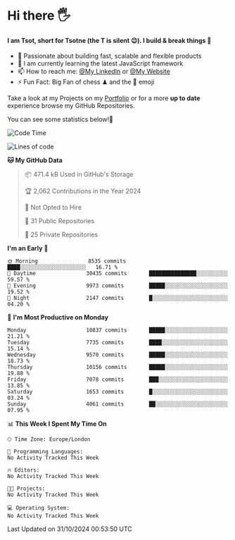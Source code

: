 # Hi there :raised_hand_with_fingers_splayed:
#### I am Tsot, short for Tsotne (the T is silent :wink:). I build & break things :space_invader:
- :telescope: Passionate about building fast, scalable and flexible products
- :seedling: I am currently learning the latest JavaScript framework 
- :mailbox: How to reach me: [@My LinkedIn](https://www.linkedin.com/in/tsotne-gvadzabia/) or [@My Website](https://tsotne.co.uk/contact)
- :zap: Fun Fact: Big Fan of chess ♟ and the 👾 emoji

Take a look at my Projects on my [Portfolio](https://tsotne.co.uk/) or for a more **up to date** experience browse my GitHub Repositories.

You can see some statistics below!:space_invader:
<!--START_SECTION:waka-->
![Code Time](http://img.shields.io/badge/Code%20Time-761%20hrs%202%20mins-blue)

![Lines of code](https://img.shields.io/badge/From%20Hello%20World%20I%27ve%20Written-16.8%20million%20lines%20of%20code-blue)

**🐱 My GitHub Data** 

> 📦 471.4 kB Used in GitHub's Storage 
 > 
> 🏆 2,062 Contributions in the Year 2024
 > 
> 🚫 Not Opted to Hire
 > 
> 📜 31 Public Repositories 
 > 
> 🔑 25 Private Repositories 
 > 
**I'm an Early 🐤** 

```text
🌞 Morning                8535 commits        ████░░░░░░░░░░░░░░░░░░░░░   16.71 % 
🌆 Daytime                30435 commits       ███████████████░░░░░░░░░░   59.57 % 
🌃 Evening                9973 commits        █████░░░░░░░░░░░░░░░░░░░░   19.52 % 
🌙 Night                  2147 commits        █░░░░░░░░░░░░░░░░░░░░░░░░   04.20 % 
```
📅 **I'm Most Productive on Monday** 

```text
Monday                   10837 commits       █████░░░░░░░░░░░░░░░░░░░░   21.21 % 
Tuesday                  7735 commits        ████░░░░░░░░░░░░░░░░░░░░░   15.14 % 
Wednesday                9570 commits        █████░░░░░░░░░░░░░░░░░░░░   18.73 % 
Thursday                 10156 commits       █████░░░░░░░░░░░░░░░░░░░░   19.88 % 
Friday                   7078 commits        ███░░░░░░░░░░░░░░░░░░░░░░   13.85 % 
Saturday                 1653 commits        █░░░░░░░░░░░░░░░░░░░░░░░░   03.24 % 
Sunday                   4061 commits        ██░░░░░░░░░░░░░░░░░░░░░░░   07.95 % 
```


📊 **This Week I Spent My Time On** 

```text
🕑︎ Time Zone: Europe/London

💬 Programming Languages: 
No Activity Tracked This Week

🔥 Editors: 
No Activity Tracked This Week

🐱‍💻 Projects: 
No Activity Tracked This Week

💻 Operating System: 
No Activity Tracked This Week
```


 Last Updated on 31/10/2024 00:53:50 UTC
<!--END_SECTION:waka-->
